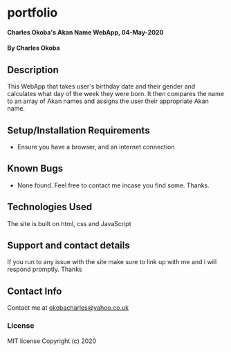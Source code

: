 # portfolio
#### Charles Okoba's Akan Name WebApp, 04-May-2020
#### By Charles Okoba
## Description
This WebApp that takes user's birthday date and their gender and calculates what day of the week they were born. It then compares the name to an array of Akan names and assigns the user their appropriate Akan name.
## Setup/Installation Requirements
* Ensure you have a browser, and an internet connection
## Known Bugs
* None found. Feel free to contact me incase you find some. Thanks.
## Technologies Used
The site is built on html, css and JavaScript
## Support and contact details
If you run to any issue with the site make sure to link up with me and i will respond promptly. Thanks
## Contact Info
Contact me at okobacharles@yahoo.co.uk
### License
MIT license
Copyright (c) 2020
